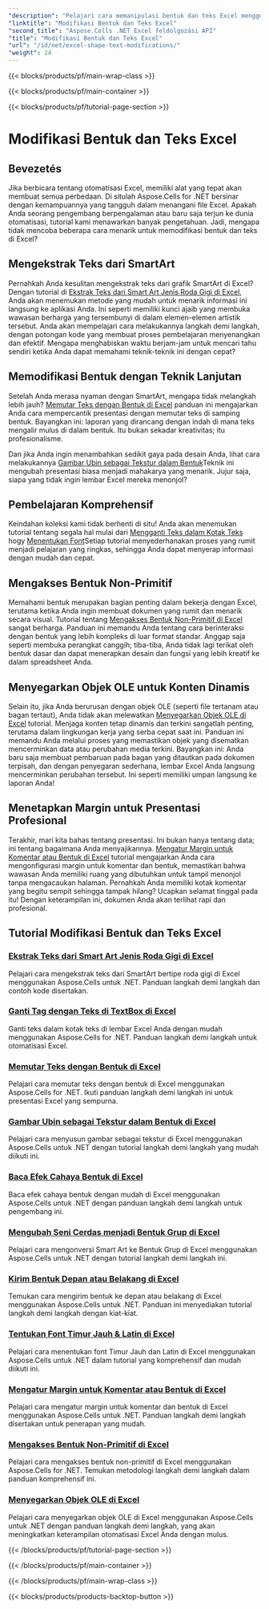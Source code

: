 ```yaml
---
"description": "Pelajari cara memanipulasi bentuk dan teks Excel menggunakan Aspose.Cells untuk .NET dengan tutorial yang mudah diikuti dan contoh kode praktis."
"linktitle": "Modifikasi Bentuk dan Teks Excel"
"second_title": "Aspose.Cells .NET Excel feldolgozási API"
"title": "Modifikasi Bentuk dan Teks Excel"
"url": "/id/net/excel-shape-text-modifications/"
"weight": 24
---
```


{{< blocks/products/pf/main-wrap-class >}}

{{< blocks/products/pf/main-container >}}

{{< blocks/products/pf/tutorial-page-section >}}

# Modifikasi Bentuk dan Teks Excel

## Bevezetés

Jika berbicara tentang otomatisasi Excel, memiliki alat yang tepat akan membuat semua perbedaan. Di situlah Aspose.Cells for .NET bersinar dengan kemampuannya yang tangguh dalam menangani file Excel. Apakah Anda seorang pengembang berpengalaman atau baru saja terjun ke dunia otomatisasi, tutorial kami menawarkan banyak pengetahuan. Jadi, mengapa tidak mencoba beberapa cara menarik untuk memodifikasi bentuk dan teks di Excel? 

## Mengekstrak Teks dari SmartArt

Pernahkah Anda kesulitan mengekstrak teks dari grafik SmartArt di Excel? Dengan tutorial di [Ekstrak Teks dari Smart Art Jenis Roda Gigi di Excel](./extract-text-gear-smart-art-excel/), Anda akan menemukan metode yang mudah untuk menarik informasi ini langsung ke aplikasi Anda. Ini seperti memiliki kunci ajaib yang membuka wawasan berharga yang tersembunyi di dalam elemen-elemen artistik tersebut. Anda akan mempelajari cara melakukannya langkah demi langkah, dengan potongan kode yang membuat proses pembelajaran menyenangkan dan efektif. Mengapa menghabiskan waktu berjam-jam untuk mencari tahu sendiri ketika Anda dapat memahami teknik-teknik ini dengan cepat? 

## Memodifikasi Bentuk dengan Teknik Lanjutan

Setelah Anda merasa nyaman dengan SmartArt, mengapa tidak melangkah lebih jauh? [Memutar Teks dengan Bentuk di Excel](./rotate-text-shape-excel/) panduan ini mengajarkan Anda cara mempercantik presentasi dengan memutar teks di samping bentuk. Bayangkan ini: laporan yang dirancang dengan indah di mana teks mengalir mulus di dalam bentuk. Itu bukan sekadar kreativitas; itu profesionalisme.

Dan jika Anda ingin menambahkan sedikit gaya pada desain Anda, lihat cara melakukannya [Gambar Ubin sebagai Tekstur dalam Bentuk](./tile-picture-texture-shape-excel/)Teknik ini mengubah presentasi biasa menjadi mahakarya yang menarik. Jujur saja, siapa yang tidak ingin lembar Excel mereka menonjol?

## Pembelajaran Komprehensif

Keindahan koleksi kami tidak berhenti di situ! Anda akan menemukan tutorial tentang segala hal mulai dari [Mengganti Teks dalam Kotak Teks](./replace-tag-text-textbox-excel/) hogy [Menentukan Font](./specify-far-east-latin-font-excel/)Setiap tutorial menyederhanakan proses yang rumit menjadi pelajaran yang ringkas, sehingga Anda dapat menyerap informasi dengan mudah dan cepat.

## Mengakses Bentuk Non-Primitif

Memahami bentuk merupakan bagian penting dalam bekerja dengan Excel, terutama ketika Anda ingin membuat dokumen yang rumit dan menarik secara visual. Tutorial tentang [Mengakses Bentuk Non-Primitif di Excel](./access-non-primitive-shape-excel/) sangat berharga. Panduan ini memandu Anda tentang cara berinteraksi dengan bentuk yang lebih kompleks di luar format standar. Anggap saja seperti membuka perangkat canggih; tiba-tiba, Anda tidak lagi terikat oleh bentuk dasar dan dapat menerapkan desain dan fungsi yang lebih kreatif ke dalam spreadsheet Anda.

## Menyegarkan Objek OLE untuk Konten Dinamis

Selain itu, jika Anda berurusan dengan objek OLE (seperti file tertanam atau bagan tertaut), Anda tidak akan melewatkan [Menyegarkan Objek OLE di Excel](./refresh-ole-object-excel/) tutorial. Menjaga konten tetap dinamis dan terkini sangatlah penting, terutama dalam lingkungan kerja yang serba cepat saat ini. Panduan ini memandu Anda melalui proses yang memastikan objek yang disematkan mencerminkan data atau perubahan media terkini. Bayangkan ini: Anda baru saja membuat pembaruan pada bagan yang ditautkan pada dokumen terpisah, dan dengan penyegaran sederhana, lembar Excel Anda langsung mencerminkan perubahan tersebut. Ini seperti memiliki umpan langsung ke laporan Anda!

## Menetapkan Margin untuk Presentasi Profesional

Terakhir, mari kita bahas tentang presentasi. Ini bukan hanya tentang data; ini tentang bagaimana Anda menyajikannya. [Mengatur Margin untuk Komentar atau Bentuk di Excel](./set-margins-comment-shape-excel/) tutorial mengajarkan Anda cara mengonfigurasi margin untuk komentar dan bentuk, memastikan bahwa wawasan Anda memiliki ruang yang dibutuhkan untuk tampil menonjol tanpa mengacaukan halaman. Pernahkah Anda memiliki kotak komentar yang begitu sempit sehingga tampak hilang? Ucapkan selamat tinggal pada itu! Dengan keterampilan ini, dokumen Anda akan terlihat rapi dan profesional.

## Tutorial Modifikasi Bentuk dan Teks Excel
### [Ekstrak Teks dari Smart Art Jenis Roda Gigi di Excel](./extract-text-gear-smart-art-excel/)
Pelajari cara mengekstrak teks dari SmartArt bertipe roda gigi di Excel menggunakan Aspose.Cells untuk .NET. Panduan langkah demi langkah dan contoh kode disertakan.
### [Ganti Tag dengan Teks di TextBox di Excel](./replace-tag-text-textbox-excel/)
Ganti teks dalam kotak teks di lembar Excel Anda dengan mudah menggunakan Aspose.Cells for .NET. Panduan langkah demi langkah untuk otomatisasi Excel.
### [Memutar Teks dengan Bentuk di Excel](./rotate-text-shape-excel/)
Pelajari cara memutar teks dengan bentuk di Excel menggunakan Aspose.Cells for .NET. Ikuti panduan langkah demi langkah ini untuk presentasi Excel yang sempurna.
### [Gambar Ubin sebagai Tekstur dalam Bentuk di Excel](./tile-picture-texture-shape-excel/)
Pelajari cara menyusun gambar sebagai tekstur di Excel menggunakan Aspose.Cells untuk .NET dengan tutorial langkah demi langkah yang mudah diikuti ini.
### [Baca Efek Cahaya Bentuk di Excel](./read-glow-effect-shape-excel/)
Baca efek cahaya bentuk dengan mudah di Excel menggunakan Aspose.Cells untuk .NET dengan panduan langkah demi langkah untuk pengembang ini.
### [Mengubah Seni Cerdas menjadi Bentuk Grup di Excel](./convert-smart-art-group-shape-excel/)
Pelajari cara mengonversi Smart Art ke Bentuk Grup di Excel menggunakan Aspose.Cells untuk .NET dengan tutorial langkah demi langkah ini.
### [Kirim Bentuk Depan atau Belakang di Excel](./send-shape-front-back-excel/)
Temukan cara mengirim bentuk ke depan atau belakang di Excel menggunakan Aspose.Cells untuk .NET. Panduan ini menyediakan tutorial langkah demi langkah dengan kiat-kiat.
### [Tentukan Font Timur Jauh & Latin di Excel](./specify-far-east-latin-font-excel/)
Pelajari cara menentukan font Timur Jauh dan Latin di Excel menggunakan Aspose.Cells untuk .NET dalam tutorial yang komprehensif dan mudah diikuti ini.
### [Mengatur Margin untuk Komentar atau Bentuk di Excel](./set-margins-comment-shape-excel/)
Pelajari cara mengatur margin untuk komentar dan bentuk di Excel menggunakan Aspose.Cells untuk .NET. Panduan langkah demi langkah disertakan untuk penerapan yang mudah.
### [Mengakses Bentuk Non-Primitif di Excel](./access-non-primitive-shape-excel/)
Pelajari cara mengakses bentuk non-primitif di Excel menggunakan Aspose.Cells for .NET. Temukan metodologi langkah demi langkah dalam panduan komprehensif ini.
### [Menyegarkan Objek OLE di Excel](./refresh-ole-object-excel/)
Pelajari cara menyegarkan objek OLE di Excel menggunakan Aspose.Cells untuk .NET dengan panduan langkah demi langkah, yang akan meningkatkan keterampilan otomatisasi Excel Anda dengan mulus.

{{< /blocks/products/pf/tutorial-page-section >}}

{{< /blocks/products/pf/main-container >}}

{{< /blocks/products/pf/main-wrap-class >}}

{{< blocks/products/products-backtop-button >}}